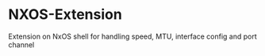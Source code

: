 # NXOS-Extension
Extension on NxOS shell for handling speed, MTU, interface config and port channel
